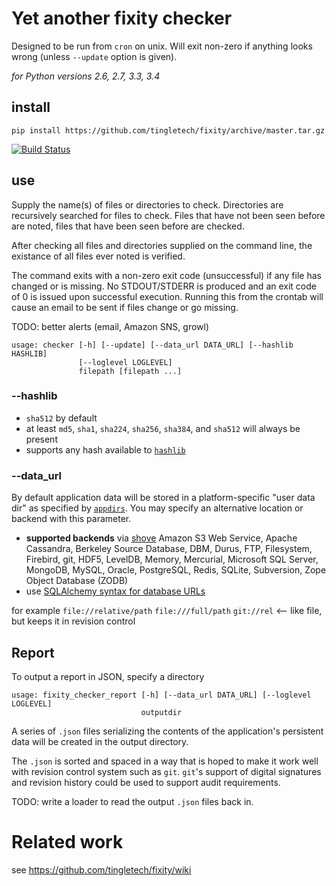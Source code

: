 # Yet another fixity checker

Designed to be run from `cron` on unix.  Will exit non-zero if anything
looks wrong (unless `--update` option is given).

_for Python versions 2.6, 2.7, 3.3, 3.4_

## install
```
pip install https://github.com/tingletech/fixity/archive/master.tar.gz
```

[![Build Status](https://travis-ci.org/tingletech/fixity.svg)](https://travis-ci.org/tingletech/fixity)

## use

Supply the name(s) of files or directories to check.  Directories
are recursively searched for files to check.  Files that have not been seen
before are noted, files that have been seen before are checked.

After checking all files and directories supplied on the command
line, the existance of all files ever noted is verified.

The command exits with a non-zero exit code (unsuccessful) if any
file has changed or is missing.  No STDOUT/STDERR is produced and
an exit code of 0 is issued upon successful execution.  Running
this from the crontab will cause an email to be sent if files change
or go missing.

TODO: better alerts (email, Amazon SNS, growl)

```
usage: checker [-h] [--update] [--data_url DATA_URL] [--hashlib HASHLIB]
               [--loglevel LOGLEVEL]
               filepath [filepath ...]
```

### --hashlib
 * `sha512` by default
 * at least `md5`, `sha1`, `sha224`, `sha256`, `sha384`, and `sha512` will always be present
 * supports any hash available to [`hashlib`](https://docs.python.org/2/library/hashlib.html#module-hashlib)

### --data_url

By default application data will be stored in a platform-specific
"user data dir" as specified by
[`appdirs`](https://pypi.python.org/pypi/appdirs/).  You may specify
an alternative location or backend with this parameter.

 * <b>supported backends</b> via [shove](https://pypi.python.org/pypi/shove)
 Amazon S3 Web Service, Apache Cassandra, Berkeley Source Database,
 DBM, Durus, FTP, Filesystem, Firebird, git, HDF5, LevelDB, Memory,
 Mercurial, Microsoft SQL Server, MongoDB, MySQL, Oracle, PostgreSQL,
 Redis, SQLite, Subversion, Zope Object Database (ZODB)
 * use [SQLAlchemy syntax for database URLs](http://docs.sqlalchemy.org/en/rel_0_9/core/engines.html)

for example `file://relative/path` `file:///full/path` `git://rel` <-- like file, but keeps it in revision control


## Report

To output a report in JSON, specify a directory

```
usage: fixity_checker_report [-h] [--data_url DATA_URL] [--loglevel LOGLEVEL]
                             outputdir
```

A series of `.json` files serializing the contents of the application's
persistent data will be created in the output directory.

The `.json` is sorted and spaced in a way that is hoped to make it work well
with revision control system such as `git`.  `git`'s support of digital 
signatures and revision history could be used to support audit requirements.

TODO: write a loader to read the output `.json` files back in.

# Related work

see https://github.com/tingletech/fixity/wiki
